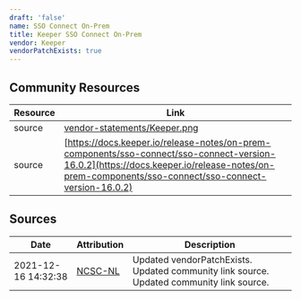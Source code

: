 ```yaml
---
draft: 'false'
name: SSO Connect On-Prem
title: Keeper SSO Connect On-Prem
vendor: Keeper
vendorPatchExists: true
---
```



## Community Resources
| Resource | Link |
| --- | --- |
| source | [vendor-statements/Keeper.png](vendor-statements/Keeper.png) |
| source | [https://docs.keeper.io/release-notes/on-prem-components/sso-connect/sso-connect-version-16.0.2](https://docs.keeper.io/release-notes/on-prem-components/sso-connect/sso-connect-version-16.0.2) |


## Sources
| Date | Attribution | Description |
| --- | --- | --- |
| 2021-12-16 14:32:38 | [NCSC-NL](https://github.com/NCSC-NL/log4shell/blob/main/software/README.md) | Updated vendorPatchExists. Updated community link source. Updated community link source.  |
